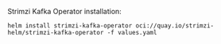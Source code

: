 Strimzi Kafka Operator installation:
```
helm install strimzi-kafka-operator oci://quay.io/strimzi-helm/strimzi-kafka-operator -f values.yaml
```